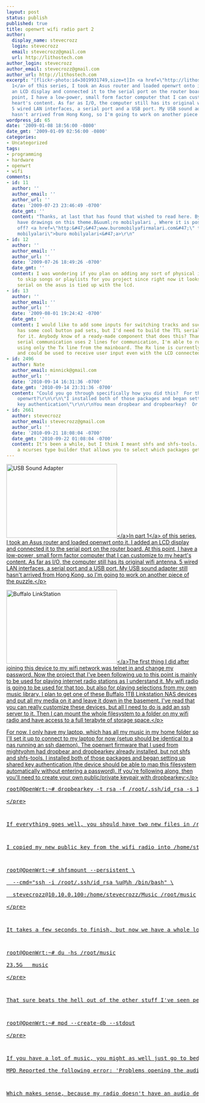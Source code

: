 ```yaml
---
layout: post
status: publish
published: true
title: openwrt wifi radio part 2
author:
  display_name: stevecrozz
  login: stevecrozz
  email: stevecrozz@gmail.com
  url: http://lithostech.com
author_login: stevecrozz
author_email: stevecrozz@gmail.com
author_url: http://lithostech.com
excerpt: "[flickr-photo:id=3019931749,size=t]In <a href=\"http://lithostech.com/openwrt-wifi-radio-part-1\">part
  1</a> of this series, I took an Asus router and loaded openwrt onto it. I added
  an LCD display and connected it to the serial port on the router board. At this
  point, I have a low-power, small form factor computer that I can customize to my
  heart's content. As far as I/O, the computer still has its original wifi antenna,
  5 wired LAN interfaces, a serial port and a USB port. My USB sound adapter still
  hasn't arrived from Hong Kong, so I'm going to work on another piece of the puzzle.\r\n\r\n"
wordpress_id: 65
date: '2009-01-08 18:56:00 -0800'
date_gmt: '2009-01-09 02:56:00 -0800'
categories:
- Uncategorized
tags:
- programming
- hardware
- openwrt
- wifi
comments:
- id: 11
  author: ''
  author_email: ''
  author_url: ''
  date: '2009-07-23 23:46:49 -0700'
  date_gmt: ''
  content: "Thanks, at last that has found that wished to read here. By the way, I
    have drawings on this theme.B&uuml;ro mobilyalari , Where it is possible to throw
    off? <a href=\"http:&#47;&#47;www.buromobilyafirmalari.com&#47;\" title=\"buro
    mobilyalari\">buro mobilyalari<&#47;a>\r\n"
- id: 12
  author: ''
  author_email: ''
  author_url: ''
  date: '2009-07-26 18:49:26 -0700'
  date_gmt: ''
  content: I was wondering if you plan on adding any sort of physical input control
    to skip songs or playlists for you project since right now it looks like your
    serial on the asus is tied up with the lcd.
- id: 13
  author: ''
  author_email: ''
  author_url: ''
  date: '2009-08-01 19:24:42 -0700'
  date_gmt: ''
  content: I would like to add some inputs for switching tracks and such. <a href="http:&#47;&#47;www.sparkfun.com">sparkfun.com<&#47;a>
    has some cool button pad sets, but I'd need to build the TTL serial interface
    for it. Anybody know of a ready-made component that does this? Thankfully, since
    serial communication uses 2 lines for communication, I'm able to run the display
    using only the Tx line from the mainboard. The Rx line is currently disconnected
    and could be used to receive user input even with the LCD connected.
- id: 2496
  author: Nate
  author_email: minnick@gmail.com
  author_url: ''
  date: '2010-09-14 16:31:36 -0700'
  date_gmt: '2010-09-14 23:31:36 -0700'
  content: "Could you go through specifically how you did this?  For those new to
    openwrt?\r\n\r\n\"I installed both of those packages and began setting up shared
    key authentication\"\r\n\r\nYou mean dropbear and dropbearkey?  Or the shfs?"
- id: 2661
  author: stevecrozz
  author_email: stevecrozz@gmail.com
  author_url: ''
  date: '2010-09-21 18:08:04 -0700'
  date_gmt: '2010-09-22 01:08:04 -0700'
  content: It's been a while, but I think I meant shfs and shfs-tools. openwrt has
    a ncurses type builder that allows you to select which packages get built.
---
```

<p><a href="http:&#47;&#47;www.flickr.com&#47;photos&#47;yohanes&#47;5404020984"><img src="http:&#47;&#47;lithostech.com&#47;wp-content&#47;uploads&#47;2009&#47;01&#47;4136613234_dc76ee0d99_o-290x193.jpg" alt="USB Sound Adapter" width="290" height="193" class="alignleft size-medium wp-image-512" &#47;><&#47;a>In <a href="http:&#47;&#47;lithostech.com&#47;openwrt-wifi-radio-part-1">part 1<&#47;a> of this series, I took an Asus router and loaded openwrt onto it. I added an LCD display and connected it to the serial port on the router board. At this point, I have a low-power, small form factor computer that I can customize to my heart's content. As far as I&#47;O, the computer still has its original wifi antenna, 5 wired LAN interfaces, a serial port and a USB port. My USB sound adapter still hasn't arrived from Hong Kong, so I'm going to work on another piece of the puzzle.<&#47;p><a id="more"></a><a id="more-65"></a></p>
<p><a href="http:&#47;&#47;www.flickr.com&#47;photos&#47;auxo&#47;4767148138"><img src="http:&#47;&#47;lithostech.com&#47;wp-content&#47;uploads&#47;2009&#47;01&#47;4136613234_dc76ee0d99_o1-290x193.jpg" alt="Buffalo LinkStation" width="290" height="193" class="alignleft size-medium wp-image-513" &#47;><&#47;a>The first thing I did after joining this device to my wifi network was telnet in and change my password. Now the project that I've been following up to this point is mainly to be used for playing internet radio stations as I understand it. My wifi radio is going to be used for that too, but also for playing selections from my own music library. I plan to get one of these Buffalo 1TB Linkstation NAS devices and put all my media on it and leave it down in the basement. I've read that you can really customize these devices, but all I need to do is add an ssh server to it. Then I can mount the whole filesystem to a folder on my wifi radio and have access to a full terabyte of storage space.<&#47;p></p>
<p>For now, I only have my laptop, which has all my music in my home folder so I'll set it up to connect to my laptop for now (setup should be identical to a nas running an ssh daemon). The openwrt firmware that I used from mightyohm had dropbear and dropbearkey already installed, but not shfs and shfs-tools. I installed both of those packages and began setting up shared key authentication (the device should be able to map this filesystem automatically without entering a password). If you're following along, then you'll need to create your own public&#47;private keypair with dropbearkey:<&#47;p></p>
<pre>
root@OpenWrt:~# dropbearkey -t rsa -f &#47;root&#47;.ssh&#47;id_rsa -s 1024 =y &#47;root&#47;.ssh&#47;id_rsa.pub<br />
<&#47;pre></p>
<p>If everything goes well, you should have two new files in &#47;root&#47;.ssh&#47;. Open up id_rsa.pub and delete the fingerprint (the one line with a bunch of colons), you won't need it. Even though I'm not super concerned about security for this application, it's always good practice to ensure that only root has access to read the private key file. Now I'm going to connect as myself to my own music directory because this is temporary. When I set this up with the Linkstation down the road, I'll create a user specifically for the wifi radio and grant it group read access to all the media, but not write access because why would it need write access? For now, I'll be using my own username because all the music is in my own home directory on my laptop and I'm only testing it right now anyway.<&#47;p></p>
<p>I copied my new public key from the wifi radio into &#47;home&#47;stevecrozz&#47;.ssh&#47;authorized_keys on my laptop and tested the connection with the ssh client on the wifi radio. If you're still following along, you shouldn't have to enter a password. If you do, then it's not working. Now comes the really cool part, I used a package from shfs-tools to mount the remote filesystem over ssh. This part took me a few tries to get it just how I wanted:<&#47;p></p>
<pre>
root@OpenWrt:~# shfsmount --persistent \<br />
  --cmd="ssh -i &#47;root&#47;.ssh&#47;id_rsa %u@%h &#47;bin&#47;bash" \<br />
  stevecrozz@10.10.0.100:&#47;home&#47;stevecrozz&#47;Music &#47;root&#47;music<br />
<&#47;pre></p>
<p>It takes a few seconds to finish, but now we have a whole lot of storage space available plus a bunch of music. Try this:<&#47;p></p>
<pre>
root@OpenWrt:~# du -hs &#47;root&#47;music<br />
23.5G	music<br />
<&#47;pre></p>
<p>That sure beats the hell out of the other stuff I've seen people doing to increase storage space on these things. Now we can create a music database for mpd.<&#47;p></p>
<pre>
root@OpenWrt:~# mpd --create-db --stdout<br />
<&#47;pre></p>
<p>If you have a lot of music, you might as well just go to bed at this point. Mine seemed to be adding about two songs per second to the database. When that's all done, you can connect to it from anywhere with client software of your choosing. I found 'Gnome Music Player Client' works well. I opened it up and viola, all my music was there. I tried to play a file and got the message:<br />
MPD Reported the following error: 'Problems opening the audio device'<&#47;p></p>
<p>Which makes sense, because my radio doesn't have an audio device yet. I'm still waiting for it to come in. I can't wait to start playing with the audio output.<&#47;p></p>
